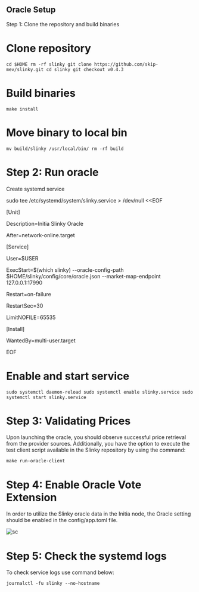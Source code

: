 ## Oracle Setup

Step 1: Clone the repository and build binaries

# Clone repository
``cd $HOME
rm -rf slinky
git clone https://github.com/skip-mev/slinky.git
cd slinky
git checkout v0.4.3``

# Build binaries
``make install``

# Move binary to local bin
``mv build/slinky /usr/local/bin/
rm -rf build``

# Step 2: Run oracle
Create systemd service

sudo tee /etc/systemd/system/slinky.service > /dev/null <<EOF

[Unit]

Description=Initia Slinky Oracle

After=network-online.target

[Service]

User=$USER

ExecStart=$(which slinky) --oracle-config-path $HOME/slinky/config/core/oracle.json --market-map-endpoint 127.0.0.1:17990

Restart=on-failure

RestartSec=30

LimitNOFILE=65535


[Install]

WantedBy=multi-user.target

EOF

# Enable and start service

``sudo systemctl daemon-reload
sudo systemctl enable slinky.service
sudo systemctl start slinky.service``

# Step 3: Validating Prices
Upon launching the oracle, you should observe successful price retrieval from the provider sources. Additionally, you have the option to execute the test client script available in the Slinky repository by using the command:

``make run-oracle-client``

# Step 4: Enable Oracle Vote Extension
In order to utilize the Slinky oracle data in the Initia node, the Oracle setting should be enabled in the config/app.toml file.

![sc](https://github.com/freshe4qa/initia/assets/85982863/d15f4de9-efc9-4903-bf3e-b7e4e8331ced)

# Step 5: Check the systemd logs
To check service logs use command below:

``journalctl -fu slinky --no-hostname``
